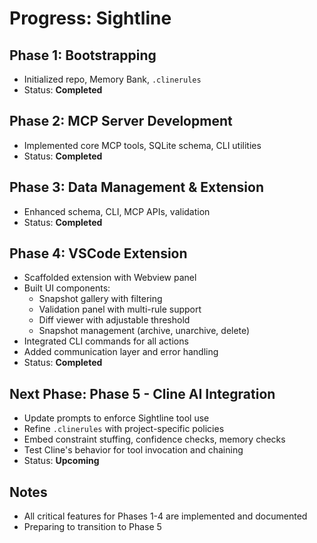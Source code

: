 # Progress: Sightline

## Phase 1: Bootstrapping
- Initialized repo, Memory Bank, `.clinerules`
- Status: **Completed**

## Phase 2: MCP Server Development
- Implemented core MCP tools, SQLite schema, CLI utilities
- Status: **Completed**

## Phase 3: Data Management & Extension
- Enhanced schema, CLI, MCP APIs, validation
- Status: **Completed**

## Phase 4: VSCode Extension
- Scaffolded extension with Webview panel
- Built UI components:
  - Snapshot gallery with filtering
  - Validation panel with multi-rule support
  - Diff viewer with adjustable threshold
  - Snapshot management (archive, unarchive, delete)
- Integrated CLI commands for all actions
- Added communication layer and error handling
- Status: **Completed**

## Next Phase: Phase 5 - Cline AI Integration
- Update prompts to enforce Sightline tool use
- Refine `.clinerules` with project-specific policies
- Embed constraint stuffing, confidence checks, memory checks
- Test Cline's behavior for tool invocation and chaining
- Status: **Upcoming**

## Notes
- All critical features for Phases 1-4 are implemented and documented
- Preparing to transition to Phase 5
